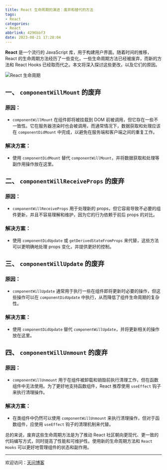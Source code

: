 ```yaml
---
title: React 生命周期的演进：废弃和替代的方法
tags:
- React
categories:
- React
abbrlink: 4296bbf3
date: 2023-08-21 17:28:04
---
```


**React** 是一个流行的 JavaScript 库，用于构建用户界面。随着时间的推移，React 的生命周期方法经历了一些变化，一些生命周期方法已经被废弃，而新的方法和 React Hooks 已经取而代之。本文将深入探讨这些更改，以及它们的原因。

![React 生命周期](https://tiven.cn/static/img/img-react-01-awodTve6vGeownJ6xi27U.jpg)

[//]: # (<!-- more -->)

## 一、 `componentWillMount` 的废弃

### 原因：
- `componentWillMount` 在组件即将被挂载到 DOM 前被调用，但它存在一些不一致性。它在服务器渲染时也会被调用，而通常情况下，数据获取和处理应该在 `componentDidMount` 中完成，以避免在服务端和客户端之间的重复工作。

### 解决方案：
- 使用 `componentDidMount` 替代 `componentWillMount`，并将数据获取和处理等副作用操作放在这里。

## 二、 `componentWillReceiveProps` 的废弃

### 原因：
- `componentWillReceiveProps` 用于处理新的 props，但它容易导致不必要的组件更新，并且不容易理解和维护，因为它的行为依赖于前后 props 的对比。

### 解决方案：
- 使用 `componentDidUpdate` 或 `getDerivedStateFromProps` 来代替，这些方法可以更明确地处理 props 变化，并提供更好的控制。

## 三、 `componentWillUpdate` 的废弃

### 原因：
- `componentWillUpdate` 通常用于执行一些在组件即将更新时必要的操作，但这些操作可以在 `componentDidUpdate` 中执行，从而降低了组件生命周期的复杂性。

### 解决方案：
- 使用 `componentDidUpdate` 替代 `componentWillUpdate`，并将更新相关的操作放在这里。

## 四、 `componentWillUnmount` 的废弃

### 原因：
- `componentWillUnmount` 用于在组件被卸载和销毁前执行清理工作，但在函数组件中无法使用。为了更好地支持函数组件，React 推荐使用 `useEffect` 钩子来执行清理操作。

### 解决方案：
- 在类组件中仍然可以使用 `componentWillUnmount` 来执行清理操作，但对于函数组件，应使用 `useEffect` 钩子的清理机制来代替。


总的来说，废弃这些生命周期方法是为了推动 React 社区朝向更现代、更一致的代码编写方式，同时提高了性能和可维护性。使用新的生命周期方法和 `React Hooks` 可以更好地管理组件的状态和副作用。


---

欢迎访问：[天问博客](https://tiven.cn/p/4296bbf3/ "天问博客-专注于大前端技术")

